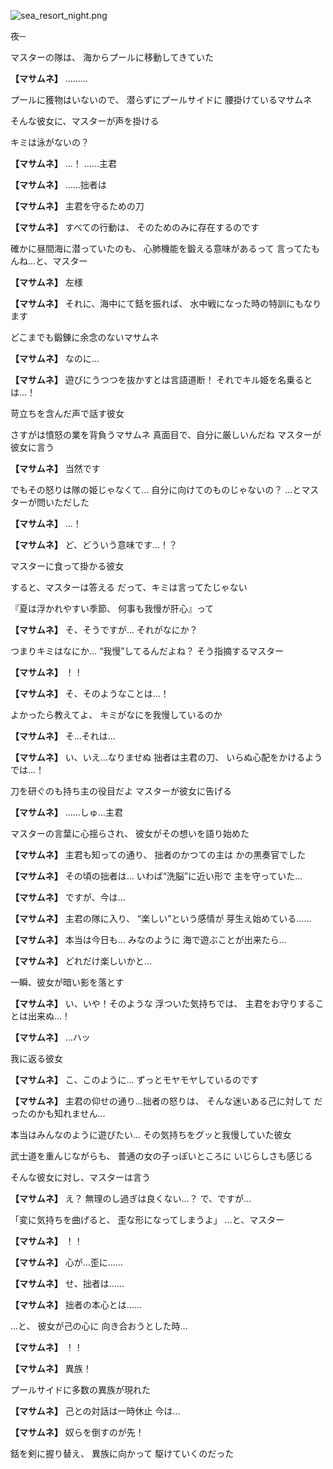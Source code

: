 
![sea_resort_night.png](../images/backgrounds/sea_resort_night.png)

夜─

マスターの隊は、
海からプールに移動してきていた

**【マサムネ】**
………

プールに獲物はいないので、
潜らずにプールサイドに
腰掛けているマサムネ

そんな彼女に、マスターが声を掛ける

キミは泳がないの？

**【マサムネ】**
…！
……主君

**【マサムネ】**
……拙者は

**【マサムネ】**
主君を守るための刀

**【マサムネ】**
すべての行動は、
そのためのみに存在するのです

確かに昼間海に潜っていたのも、
心肺機能を鍛える意味があるって
言ってたもんね…と、マスター

**【マサムネ】**
左様

**【マサムネ】**
それに、海中にて銛を振れば、
水中戦になった時の特訓にもなります

どこまでも鍛錬に余念のないマサムネ

**【マサムネ】**
なのに…

**【マサムネ】**
遊びにうつつを抜かすとは言語道断！
それでキル姫を名乗るとは…！

苛立ちを含んだ声で話す彼女

さすがは憤怒の業を背負うマサムネ
真面目で、自分に厳しいんだね
マスターが彼女に言う

**【マサムネ】**
当然です

でもその怒りは隊の姫じゃなくて…
自分に向けてのものじゃないの？
…とマスターが問いただした

**【マサムネ】**
…！

**【マサムネ】**
ど、どういう意味です…！？

マスターに食って掛かる彼女

すると、マスターは答える
だって、キミは言ってたじゃない

『夏は浮かれやすい季節、
何事も我慢が肝心』って

**【マサムネ】**
そ、そうですが…
それがなにか？

つまりキミはなにか…
“我慢”してるんだよね？
そう指摘するマスター

**【マサムネ】**
！！

**【マサムネ】**
そ、そのようなことは…！

よかったら教えてよ、
キミがなにを我慢しているのか

**【マサムネ】**
そ…それは…

**【マサムネ】**
い、いえ…なりませぬ
拙者は主君の刀、
いらぬ心配をかけるようでは…！

刀を研ぐのも持ち主の役目だよ
マスターが彼女に告げる

**【マサムネ】**
……しゅ…主君

マスターの言葉に心揺らされ、
彼女がその想いを語り始めた

**【マサムネ】**
主君も知っての通り、
拙者のかつての主は
かの黒奏官でした

**【マサムネ】**
その頃の拙者は…
いわば“洗脳”に近い形で
主を守っていた…

**【マサムネ】**
ですが、今は…

**【マサムネ】**
主君の隊に入り、
“楽しい”という感情が
芽生え始めている……

**【マサムネ】**
本当は今日も…
みなのように
海で遊ぶことが出来たら…

**【マサムネ】**
どれだけ楽しいかと…

一瞬、彼女が暗い影を落とす

**【マサムネ】**
い、いや！そのような
浮ついた気持ちでは、
主君をお守りすることは出来ぬ…！

**【マサムネ】**
…ハッ

我に返る彼女

**【マサムネ】**
こ、このように…
ずっとモヤモヤしているのです

**【マサムネ】**
主君の仰せの通り…拙者の怒りは、
そんな迷いある己に対して
だったのかも知れません…

本当はみんなのように遊びたい…
その気持ちをグッと我慢していた彼女

武士道を重んじながらも、
普通の女の子っぽいところに
いじらしさも感じる

そんな彼女に対し、マスターは言う

**【マサムネ】**
え？
無理のし過ぎは良くない…？
で、ですが…

「変に気持ちを曲げると、
歪な形になってしまうよ」
…と、マスター

**【マサムネ】**
！！

**【マサムネ】**
心が…歪に……

**【マサムネ】**
せ、拙者は……

**【マサムネ】**
拙者の本心とは……

…と、
彼女が己の心に
向き合おうとした時…

**【マサムネ】**
！！

**【マサムネ】**
異族！

プールサイドに多数の異族が現れた

**【マサムネ】**
己との対話は一時休止
今は…

**【マサムネ】**
奴らを倒すのが先！

銛を剣に握り替え、
異族に向かって
駆けていくのだった